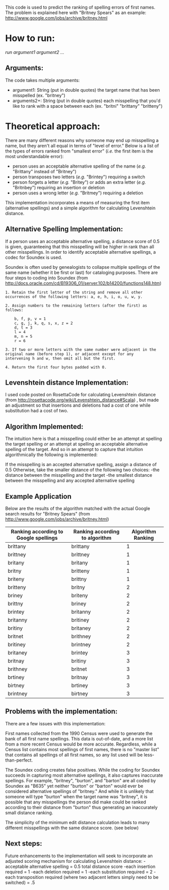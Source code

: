 This code is used to predict the ranking of spelling errors of first names.  The problem is explained here with "Britney Spears" as an example:
http://www.google.com/jobs/archive/britney.html

How to run:
===============

*run argument1 argument2 ...*

Arguments:
----------------
The code takes multiple arguments:

- argument1: String (put in double quotes) the target name that has been misspelled (ex. "britney")
- arguments2+: String (put in double quotes) each misspelling that you'd like to rank with a space between each (ex. "britni" "brittany" "britteny")

Theoretical approach:
=================

There are many different reasons why someone may end up misspelling a name, but they aren't all equal in terms of "level of error."  Below is a list of the types of errors ranked from "smallest error" (*i.e.* the first item is the most understandable error):

- person uses an acceptable alternative spelling of the name (*e.g.* "Brittany" instead of "Britney")
- person transposes two letters (*e.g.* "Brintey") requiring a switch
- person forgets a letter (*e.g.* "Britey") or adds an extra letter (*e.g.* "Britnbey") requiring an insertion or deletion
- person uses a wrong letter (*e.g.* "Britmey") requiring a deletion

This implementation incorporates a means of measuring the first item (alternative spellings) and a simple algorithm for calculating Levenshtein distance.

Alternative Spelling Implementation:
---------------------------------
If a person uses an acceptable alternative spelling, a distance score of 0.5 is given, guaranteeing that this misspelling will be higher in rank than all other misspellings.  In order to identify acceptable alternative spellings, a codec for Soundex is used.

Soundex is often used by genealogists to collapse multiple spellings of the same name (whether it be first or last) for cataloging purposes.  There are four steps to coding into Soundex (from http://docs.oracle.com/cd/B19306_01/server.102/b14200/functions148.htm)

    1. Retain the first letter of the string and remove all other occurrences of the following letters: a, e, h, i, o, u, w, y.

    2. Assign numbers to the remaining letters (after the first) as follows:

        b, f, p, v = 1
        c, g, j, k, q, s, x, z = 2
        d, t = 3
        l = 4
        m, n = 5
        r = 6

    3. If two or more letters with the same number were adjacent in the original name (before step 1), or adjacent except for any               intervening h and w, then omit all but the first.

    4. Return the first four bytes padded with 0.


Levenshtein distance Implementation:
-------------------------------
I used code posted on RosettaCode for calculating Levenshtein distance (from http://rosettacode.org/wiki/Levenshtein_distance#Scala)
, but made an adjustment so that insertions and deletions had a cost of one while substitution had a cost of two.

Algorithm Implemented:
-------------------------------
The intuition here is that a misspelling could either be an attempt at spelling the target spelling *or* an attempt at spelling an acceptable alternative spelling of the target.  And so in an attempt to capture that intuition algorithmically the following is implemented:

If the misspelling is an accepted alternative spelling, assign a distance of 0.5
Otherwise, take the smaller distance of the following two choices:
    -the distance between the misspelling and the target
    -the smallest distance between the misspelling and any accepted alternative spelling
    
Example Application
---------------------------------
Below are the results of the algorithm matched with the actual Google search results for "Britney Spears" (from http://www.google.com/jobs/archive/britney.html)

Ranking according to Google spellings | Ranking according to algorithm | Algorithm Ranking
--- | --- | ---
brittany | brittany | 1
brittney | brittney | 1
britany | britany | 1
britny | britteny | 1
briteny | brittny | 1
britteny | britny | 2
briney | briteny | 2
brittny | briney | 2
brintey | britanny | 2
britanny | britiney  | 2
britiny | britaney  | 2
britnet  | brithney | 2
britiney | brintney | 2
britaney  | brintey | 3
britnay | britiny  | 3
brithney | britnet  | 3
brtiney  | britnay  | 3
birtney  | brtiney  | 3
brintney  | birtney | 3


Problems with the implementation:
----------------------------------
There are a few issues with this implementation:

First names collected from the 1990 Census were used to generate the bank of all first name spellings.  This data is out-of-date, and a more list from a more recent Census would be more accurate.  Regardless, while a Census list contains most spellings of first names, there is no "master list" that contains all spellings of all first names, so any list used will be less-than-perfect.

The Soundex coding creates false positives.  While the coding for Soundex succeeds in capturing most alternative spellings, it also captures inaccurate spellings.  For example, "britney", "burton", and "barton" are all coded by Soundex as "B635" yet neither "burton" or "barton" would ever be considered alternative spellings of "britney."  And while it is unlikely that someone will type "burton" when the target name was "britney", it is possible that any misspellings the person did make could be ranked according to their distance from "burton" thus generating an inaccurately small distance ranking.

The simplicity of the minimum edit distance calculation leads to many different misspellings with the same distance score. (see below)

Next steps:
-------------------------------
Future enhancements to the implementation will seek to incorporate an adjusted scoring mechanism for calculating Levenshtein distance:
-acceptable alternative spelling = 0.5 total distance score
-each insertion required = 1
-each deletion required = 1
-each substitution required = 2
-each transposition required (where two adjacent letters simply need to be switched) = .5

